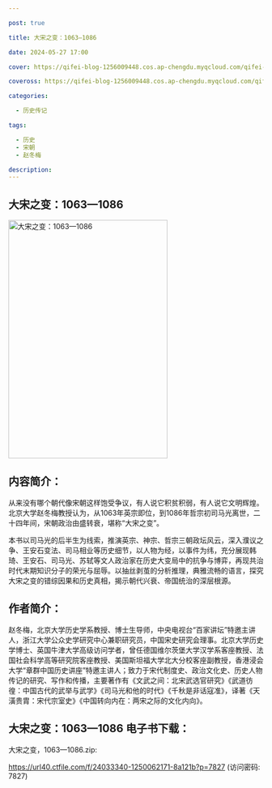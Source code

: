 ```yaml
---

post: true

title: 大宋之变：1063—1086

date: 2024-05-27 17:00

cover: https://qifei-blog-1256009448.cos.ap-chengdu.myqcloud.com/qifei-blog/66167b3f68eb935713c0b3ef.jpg

coveross: https://qifei-blog-1256009448.cos.ap-chengdu.myqcloud.com/qifei-blog/66167b3f68eb935713c0b3ef.jpg

categories:

  - 历史传记

tags:

  - 历史
  - 宋朝
  - 赵冬梅

description:
---
```


## 大宋之变：1063—1086
<img alt="大宋之变：1063—1086 " class="aligncenter loading" data-was-processed="true" decoding="async" fetchpriority="high" height="471" src="https://qifei-blog-1256009448.cos.ap-chengdu.myqcloud.com/qifei-blog/66167b3f68eb935713c0b3ef.jpg" style="cursor: zoom-in;" width="314"/>

## 内容简介：

从来没有哪个朝代像宋朝这样饱受争议，有人说它积贫积弱，有人说它文明辉煌。北京大学赵冬梅教授认为，从1063年英宗即位，到1086年哲宗初司马光离世，二十四年间，宋朝政治由盛转衰，堪称“大宋之变”。

本书以司马光的后半生为线索，推演英宗、神宗、哲宗三朝政坛风云，深入濮议之争、王安石变法、司马相业等历史细节，以人物为经，以事件为纬，充分展现韩琦、王安石、司马光、苏轼等文人政治家在历史大变局中的抗争与博弈，再现共治时代末期知识分子的荣光与屈辱。以抽丝剥茧的分析推理，典雅流畅的语言，探究大宋之变的错综因果和历史真相，揭示朝代兴衰、帝国统治的深层根源。

## 作者简介：

赵冬梅，北京大学历史学系教授、博士生导师，中央电视台“百家讲坛”特邀主讲人，浙江大学公众史学研究中心兼职研究员，中国宋史研究会理事。北京大学历史学博士、英国牛津大学高级访问学者，曾任德国维尔茨堡大学汉学系客座教授、法国社会科学高等研究院客座教授、美国斯坦福大学北大分校客座副教授，香港浸会大学“章群中国历史讲座”特邀主讲人；致力于宋代制度史、政治文化史、历史人物传记的研究、写作和传播，主要著作有《文武之间：北宋武选官研究》《武道彷徨：中国古代的武举与武学》《司马光和他的时代》《千秋是非话寇准》，译著《天潢贵胄：宋代宗室史》《中国转向内在：两宋之际的文化内向》。

## 大宋之变：1063—1086 电子书下载：
大宋之变，1063—1086.zip: 

https://url40.ctfile.com/f/24033340-1250062171-8a121b?p=7827 (访问密码: 7827)
